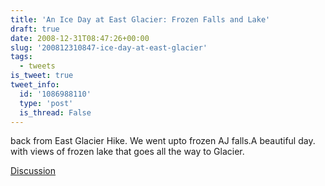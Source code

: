 ```yaml
---
title: 'An Ice Day at East Glacier: Frozen Falls and Lake'
draft: true
date: 2008-12-31T08:47:26+00:00
slug: '200812310847-ice-day-at-east-glacier'
tags:
  - tweets
is_tweet: true
tweet_info:
  id: '1086988110'
  type: 'post'
  is_thread: False
---
```




back from East Glacier Hike. We went upto frozen AJ falls.A beautiful day. with views of frozen lake that goes all the way to Glacier.

[Discussion](https://x.com/sytelus/status/1086988110)
